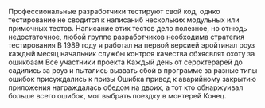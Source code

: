 Профессиональные разработчики тестируют свой код, однко тестирование не сводится к написаниб нескольких модульных или примочных тестов. Написание этих тестов дело полезное, но отнюдь недостаточное, любой группе разработчиков необходима стратегия тестирования
В 1989 году я работал на первой версией эройтинал роуз каждый месяц начальник службы контроя качества обхясвлят охоту за ошикбаам
Все участники проекта Каждый день от серрктерарей до садились за роуз и пытались вызвать сбой в программе
за разные типы ошибок присуждались к призы
Ошибка привод к аварийному закрытию приложения награждалась обедом на двоих, а тот кто обнаржуивал больше всего ошибок,  мог выбрать поездку в монтерей
Конец.